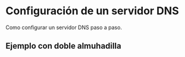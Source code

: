 # Configuración de un servidor DNS
Como configurar un servidor DNS paso a paso.
## Ejemplo con doble almuhadilla
